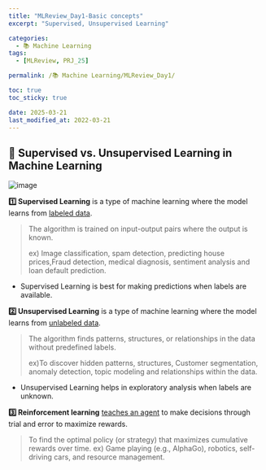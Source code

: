 ```yaml
---
title: "MLReview_Day1-Basic concepts"
excerpt: "Supervised, Unsupervised Learning"

categories:
  - 📚 Machine Learning
tags:
  - [MLReview, PRJ_25]

permalink: /📚 Machine Learning/MLReview_Day1/

toc: true
toc_sticky: true

date: 2025-03-21
last_modified_at: 2022-03-21
---
```


## 🦥 Supervised vs. Unsupervised Learning in Machine Learning


![image](https://github.com/user-attachments/assets/81a23e43-01de-4192-bf7c-6f1016a318ad)

**1️⃣ Supervised Learning** is a type of machine learning where the model learns from <ins>labeled data</ins>.
> 
>The algorithm is trained on input-output pairs where the output is known.
> 
> ex) Image classification, spam detection, predicting house prices,Fraud detection, medical diagnosis, sentiment analysis and loan default prediction.
- Supervised Learning is best for making predictions when labels are available.



**2️⃣ Unsupervised Learning** is a type of machine learning where the model learns from <ins>unlabeled data</ins>.
> 
>The algorithm finds patterns, structures, or relationships in the data without predefined labels.
> 
> ex)To discover hidden patterns, structures, Customer segmentation, anomaly detection, topic modeling and relationships within the data.
- Unsupervised Learning helps in exploratory analysis when labels are unknown.

 
**3️⃣ Reinforcement learning** <ins>teaches an agent</ins> to make decisions through trial and error to maximize rewards.
> To find the optimal policy (or strategy) that maximizes cumulative rewards over time.
> ex) Game playing (e.g., AlphaGo), robotics, self-driving cars, and resource management.
